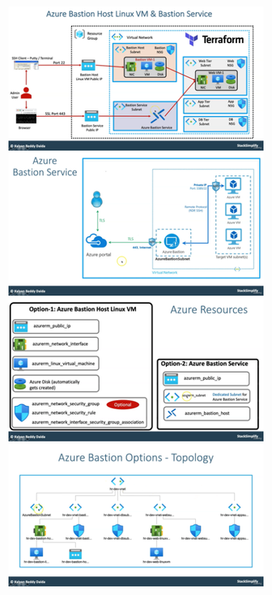 ![alt text](<Screenshot (63).png>)
![alt text](<Screenshot (64).png>)
![alt text](<Screenshot (66).png>)
![alt text](<Screenshot (67).png>)